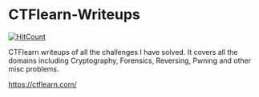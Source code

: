 # CTFlearn-Writeups
[![HitCount](http://hits.dwyl.com/rishitsaiya/CTFlearn-Writeups.svg)](http://hits.dwyl.com/rishitsaiya/CTFlearn-Writeups)

CTFlearn writeups of all the challenges I have solved. It covers all the domains including Cryptography, Forensics, Reversing, Pwning and other misc problems.

https://ctflearn.com/
